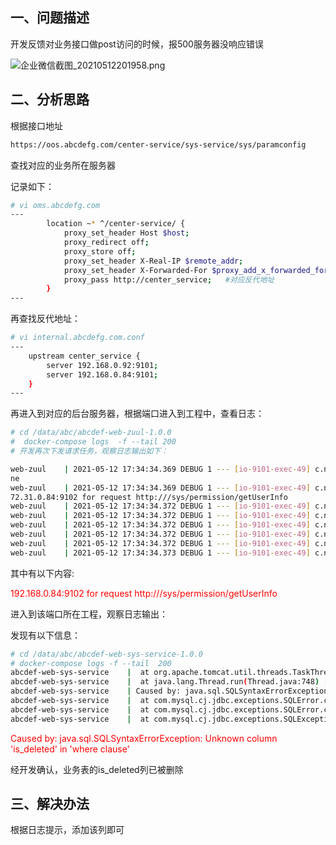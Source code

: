 ## 一、问题描述

开发反馈对业务接口做post访问的时候，报500服务器没响应错误





![企业微信截图_20210512201958.png](http://ww1.sinaimg.cn/large/007Xg1efgy1gqfwtchkhtj30zr0c6dgb.jpg)









## 二、分析思路



根据接口地址   

```html
https://oos.abcdefg.com/center-service/sys-service/sys/paramconfig
```

查找对应的业务所在服务器

记录如下：

```bash
# vi oms.abcdefg.com
---
        location ~* ^/center-service/ {
            proxy_set_header Host $host;
            proxy_redirect off;
            proxy_store off;
            proxy_set_header X-Real-IP $remote_addr;
            proxy_set_header X-Forwarded-For $proxy_add_x_forwarded_for;
            proxy_pass http://center_service;   #对应反代地址
        }
---
```



再查找反代地址：

```bash
# vi internal.abcdefg.com.conf 
--- 
    upstream center_service {
        server 192.168.0.92:9101;
        server 192.168.0.84:9101;
    }
---
```



再进入到对应的后台服务器，根据端口进入到工程中，查看日志：

```bash
# cd /data/abc/abcdef-web-zuul-1.0.0
#  docker-compose logs  -f --tail 200
# 开发再次下发请求任务，观察日志输出如下：

web-zuul    | 2021-05-12 17:34:34.369 DEBUG 1 --- [io-9101-exec-49] c.n.loadbalancer.ZoneAwareLoadBalancer   : Zone aware logic disabled or there is only one zo
ne
web-zuul    | 2021-05-12 17:34:34.369 DEBUG 1 --- [io-9101-exec-49] c.n.loadbalancer.LoadBalancerContext     : operation-sys-service using LB returned Server: 1
72.31.0.84:9102 for request http:///sys/permission/getUserInfo
web-zuul    | 2021-05-12 17:34:34.372 DEBUG 1 --- [io-9101-exec-49] c.n.zuul.http.HttpServletRequestWrapper  : Path = null
web-zuul    | 2021-05-12 17:34:34.372 DEBUG 1 --- [io-9101-exec-49] c.n.zuul.http.HttpServletRequestWrapper  : Transfer-Encoding = null
web-zuul    | 2021-05-12 17:34:34.372 DEBUG 1 --- [io-9101-exec-49] c.n.zuul.http.HttpServletRequestWrapper  : Content-Encoding = null
web-zuul    | 2021-05-12 17:34:34.372 DEBUG 1 --- [io-9101-exec-49] c.n.zuul.http.HttpServletRequestWrapper  : Content-Length header = 165
web-zuul    | 2021-05-12 17:34:34.372 DEBUG 1 --- [io-9101-exec-49] c.n.zuul.http.HttpServletRequestWrapper  : Length of contentData byte array = 165
web-zuul    | 2021-05-12 17:34:34.373 DEBUG 1 --- [io-9101-exec-49] c.n.loadbalancer.ZoneAwareLoadBalancer   : Zone aware logic disabled or there is
```

其中有以下内容:

<span style='color:red'>192.168.0.84:9102 for request http:///sys/permission/getUserInfo</span>

进入到该端口所在工程，观察日志输出：



发现有以下信息：

```bash
# cd /data/abc/abcdef-web-sys-service-1.0.0
# docker-compose logs -f --tail  200
abcdef-web-sys-service    |  at org.apache.tomcat.util.threads.TaskThread$WrappingRunnable.run(TaskThread.java:61) [tomcat-embed-core-9.0.17.jar!/:9.0.17]
abcdef-web-sys-service    |  at java.lang.Thread.run(Thread.java:748) [na:1.8.0_151]
abcdef-web-sys-service    | Caused by: java.sql.SQLSyntaxErrorException: Unknown column 'is_deleted' in 'where clause'
abcdef-web-sys-service    |  at com.mysql.cj.jdbc.exceptions.SQLError.createSQLException(SQLError.java:120) ~[mysql-connector-java-8.0.15.jar!/:8.0.15]
abcdef-web-sys-service    |  at com.mysql.cj.jdbc.exceptions.SQLError.createSQLException(SQLError.java:97) ~[mysql-connector-java-8.0.15.jar!/:8.0.15]
abcdef-web-sys-service    |  at com.mysql.cj.jdbc.exceptions.SQLExceptionsMapping.translateException(SQLExceptionsMapping.java:122) ~[mysql-connec
```



<span style='color:red'>Caused by: java.sql.SQLSyntaxErrorException: Unknown column 'is_deleted' in 'where clause'</span>

经开发确认，业务表的is_deleted列已被删除



## 三、解决办法

根据日志提示，添加该列即可


